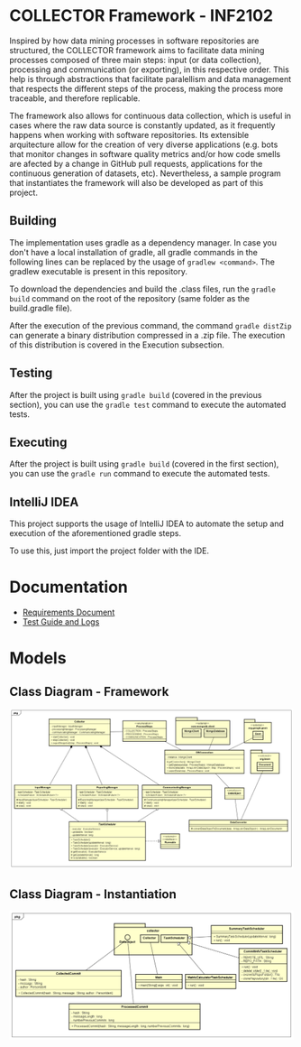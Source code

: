 # COLLECTOR Framework - INF2102

Inspired by how data mining processes in software repositories are structured, the COLLECTOR framework aims to facilitate data mining processes composed of three main steps: input (or data collection), processing and communication (or exporting), in this respective order. This help is through abstractions that facilitate paralellism and data management that respects the different steps of the process, making the process more traceable, and therefore replicable.

The framework also allows for continuous data collection, which is useful in cases where the raw data source is constantly updated, as it frequently happens when working with software repositories. Its extensible arquitecture allow for the creation of very diverse applications (e.g. bots that monitor changes in software quality metrics and/or how code smells are afected by a change in GitHub pull requests, applications for the continuous generation of datasets, etc). Nevertheless, a sample program that instantiates the framework will also be developed as part of this project.

## Building

The implementation uses gradle as a dependency manager. In case you don't have a local installation of gradle, all gradle commands in the following lines can be replaced by the usage of `gradlew <command>`. The gradlew executable is present in this repository.

To download the dependencies and build the .class files, run the `gradle build` command on the root of the repository (same folder as the build.gradle file).

After the execution of the previous command, the command `gradle distZip` can generate a binary distribution compressed in a .zip file. The execution of this distribution is covered in the Execution subsection.

## Testing

After the project is built using `gradle build` (covered in the previous section), you can use the `gradle test` command to execute the automated tests.

## Executing

After the project is built using `gradle build` (covered in the first section), you can use the `gradle run` command to execute the automated tests.

## IntelliJ IDEA

This project supports the usage of IntelliJ IDEA to automate the setup and execution of the aforementioned gradle steps. 

To use this, just import the project folder with the IDE.

# Documentation

* [Requirements Document](./docs/REQUIREMENTS.md)
* [Test Guide and Logs](./docs/TESTS.md)

# Models

## Class Diagram - Framework

![Class Diagram - Framework](./docs/ClassDiagramFramework.png)

## Class Diagram - Instantiation

![Class Diagram - Framework](./docs/ClassDiagramInstantiation.png)